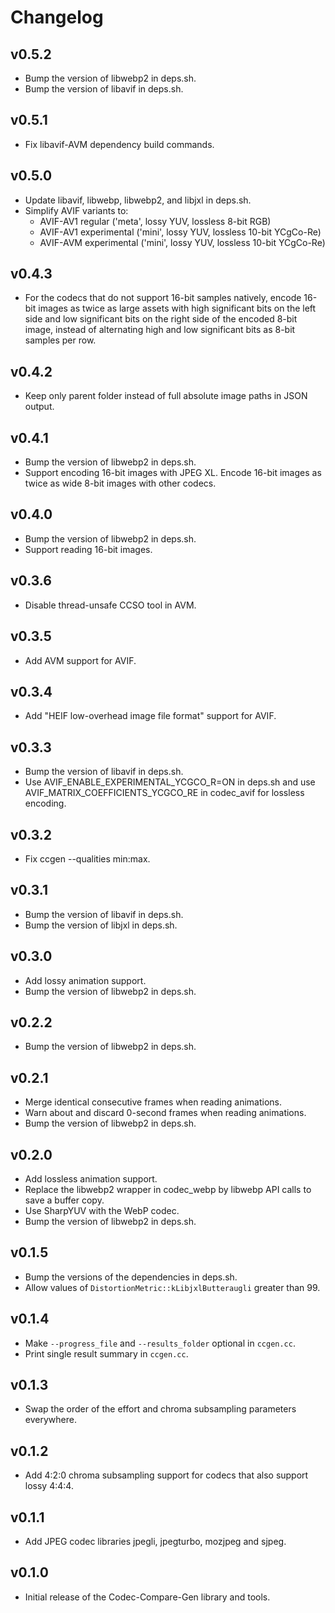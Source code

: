 # Changelog

## v0.5.2

- Bump the version of libwebp2 in deps.sh.
- Bump the version of libavif in deps.sh.

## v0.5.1

- Fix libavif-AVM dependency build commands.

## v0.5.0

- Update libavif, libwebp, libwebp2, and libjxl in deps.sh.
- Simplify AVIF variants to:
  - AVIF-AV1 regular ('meta', lossy YUV, lossless 8-bit RGB)
  - AVIF-AV1 experimental ('mini', lossy YUV, lossless 10-bit YCgCo-Re)
  - AVIF-AVM experimental ('mini', lossy YUV, lossless 10-bit YCgCo-Re)

## v0.4.3

- For the codecs that do not support 16-bit samples natively, encode 16-bit
  images as twice as large assets with high significant bits on the left side
  and low significant bits on the right side of the encoded 8-bit image, instead
  of alternating high and low significant bits as 8-bit samples per row.

## v0.4.2

- Keep only parent folder instead of full absolute image paths in JSON output.

## v0.4.1

- Bump the version of libwebp2 in deps.sh.
- Support encoding 16-bit images with JPEG XL. Encode 16-bit images as twice as
  wide 8-bit images with other codecs.

## v0.4.0

- Bump the version of libwebp2 in deps.sh.
- Support reading 16-bit images.

## v0.3.6

- Disable thread-unsafe CCSO tool in AVM.

## v0.3.5

- Add AVM support for AVIF.

## v0.3.4

- Add "HEIF low-overhead image file format" support for AVIF.

## v0.3.3

- Bump the version of libavif in deps.sh.
- Use AVIF_ENABLE_EXPERIMENTAL_YCGCO_R=ON in deps.sh and use
  AVIF_MATRIX_COEFFICIENTS_YCGCO_RE in codec_avif for lossless encoding.

## v0.3.2

- Fix ccgen --qualities min:max.

## v0.3.1

- Bump the version of libavif in deps.sh.
- Bump the version of libjxl in deps.sh.

## v0.3.0

- Add lossy animation support.
- Bump the version of libwebp2 in deps.sh.

## v0.2.2

- Bump the version of libwebp2 in deps.sh.

## v0.2.1

- Merge identical consecutive frames when reading animations.
- Warn about and discard 0-second frames when reading animations.
- Bump the version of libwebp2 in deps.sh.

## v0.2.0

- Add lossless animation support.
- Replace the libwebp2 wrapper in codec_webp by libwebp API calls to save a
  buffer copy.
- Use SharpYUV with the WebP codec.
- Bump the version of libwebp2 in deps.sh.

## v0.1.5

- Bump the versions of the dependencies in deps.sh.
- Allow values of `DistortionMetric::kLibjxlButteraugli` greater than 99.

## v0.1.4

- Make `--progress_file` and `--results_folder` optional in `ccgen.cc`.
- Print single result summary in `ccgen.cc`.

## v0.1.3

- Swap the order of the effort and chroma subsampling parameters everywhere.

## v0.1.2

- Add 4:2:0 chroma subsampling support for codecs that also support lossy 4:4:4.

## v0.1.1

- Add JPEG codec libraries jpegli, jpegturbo, mozjpeg and sjpeg.

## v0.1.0

- Initial release of the Codec-Compare-Gen library and tools.
